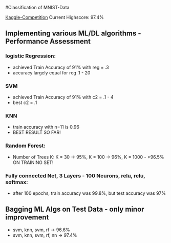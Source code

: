 #Classification of MNIST-Data

[Kaggle-Competition](https://www.kaggle.com/c/digit-recognizer)
Current Highscore: 97.4%

## Implementing various ML/DL algorithms - Performance Assessment
### logistic Regression:
* achieved Train Accuracy of 91% with reg = .3
* accuracy largely equal for reg .1 - 20

### SVM
* achieved Train Accuracy of 91% with c2 = .1 - 4
* best c2 = .1

### KNN
* train accuracy with n=11 is 0.96
* BEST RESULT SO FAR!

### Random Forest:
* Number of Trees K: K = 30 -> 95%, K = 100 -> 96%, K = 1000 - >96.5% ON TRAINING SET! 

### Fully connected Net, 3 Layers - 100 Neurons, relu, relu, softmax:
* after 100 epochs, train accuracy was 99.8%, but test accuracy was 97%

## Bagging ML Algs on Test Data - only minor improvement
* svm, knn, svm, rf -> 96.6%
* svm, knn, svm, rf, nn -> 97.4%

